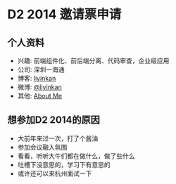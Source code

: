 # D2 2014 邀请票申请

## 个人资料

- 兴趣: 前端组件化、前后端分离、代码审查，企业级应用
- 公司: 深圳一海通
- 博客: [liyinkan](http://liyinkan.sinaapp.com/static/) 
- 微博: [@liyinkan](http://weibo.com/liyinkan)
- 其他: [About Me](http://about.me/liyinkan)

## 想参加D2 2014的原因

- 大前年来过一次，打了个酱油
- 参加会议融入氛围
- 看看，听听大牛们都在做什么，做了些什么
- 吐槽下没意思的，学习下有意思的
- 或许还可以来杭州面试一下

